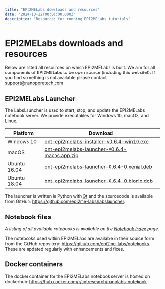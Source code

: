 ```yaml
---
title: "EPI2MELabs downloads and resources"
date: "2020-10-22T00:00:00.000Z"
description: "Resources for running EPI2MELabs tutorials"
---
```


# EPI2MELabs downloads and resources

Below are listed all resources on which EPI2MELabs is built. We aim for all
components of EPI2MELabs to be open source (including this website!).
If you find something is not available please contact support@nanoporetech.com


## EPI2MELabs Launcher

The LabsLauncher is used to start, stop, and update the EPI2MELabs notebook
server. We provide executables for Windows 10, macOS, and Linux.

| Platform     | Download                                                                                                                                                          |
|--------------|-------------------------------------------------------------------------------------------------------------------------------------------------------------------|
| Windows 10   | [ont-epi2melabs-installer-v0.6.4-win10.exe](https://github.com/epi2me-labs/labslauncher/releases/download/v0.6.4/ont-epi2melabs-installer-v0.6.4-win10.exe)       |
| macOS        | [ont-epi2melabs-launcher-v0.6.4-macos.app.zip](https://github.com/epi2me-labs/labslauncher/releases/download/v0.6.4/ont-epi2melabs-launcher-v0.6.4-macos.app.zip) |
| Ubuntu 16.04 | [ont-epi2melabs-launcher-0.6.4-0.xenial.deb](https://github.com/epi2me-labs/labslauncher/releases/download/v0.6.4/ont-epi2melabs-launcher-0.6.4-0.xenial.deb)     |
| Ubuntu 18.04 | [ont-epi2melabs-launcher-0.6.4-0.bionic.deb](https://github.com/epi2me-labs/labslauncher/releases/download/v0.6.4/ont-epi2melabs-launcher-0.6.4-0.bionic.deb)     |

The launcher is written in Python with [Qt](https://www.qt.io/) and the
sourcecode is available from GitHub:
https://github.com/epi2me-labs/labslauncher.


## Notebook files

*A listing of all available notebooks is available on the [Notebook
Index](/nbindex) page.*

The notebooks used within EPI2MELabs are available in their source form from
the GitHub repository: https://github.com/epi2me-labs/notebooks. These are
updated regularly with enhancements and fixes.

## Docker containers

The docker container for the EPI2MELabs notebook server is hosted on dockerhub:
https://hub.docker.com/r/ontresearch/nanolabs-notebook
